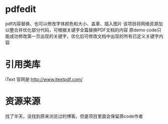 # pdfedit
pdf内容替换、也可以修改字体颜色和大小、盖章、插入图片
该项目将网络资源加以整合并优化部分代码，可根据关键字全篇替换PDF文档的内容
原demo code只能成功修改第一页出现的关键字，优化后可修改文档中出现的所有已定义关键字内容

# 引用类库
iText  官网是:http://www.itextpdf.com/

# 资源来源
找了半天，没找到原来浏览过的博客。但是项目里面会保留原code作者

